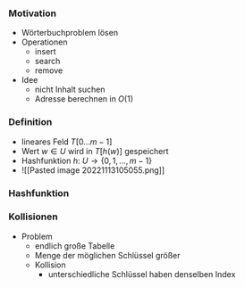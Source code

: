 ### Motivation
+ Wörterbuchproblem lösen
+ Operationen
	+ insert
	+ search
	+ remove
+ Idee
	+ nicht Inhalt suchen
	+ Adresse berechnen in $O(1)$

### Definition
+ lineares Feld $T[0...m-1]$
+ Wert $w∈U$ wird in $T[h(w)]$ gespeichert
+ Hashfunktion $h:$ $U→\{0,1,...,m-1\}$
+ ![[Pasted image 20221113105055.png]]

### Hashfunktion



### Kollisionen
+ Problem
	+ endlich große Tabelle
	+ Menge der möglichen Schlüssel größer
	+ Kollision
		+ unterschiedliche Schlüssel haben denselben Index